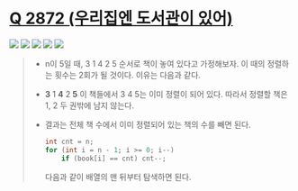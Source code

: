 # [Q 2872 (우리집엔 도서관이 있어)](https://www.acmicpc.net/problem/2872)

<img src="https://img.shields.io/badge/Level-Silver 3-lightgrey"> <img src="https://img.shields.io/badge/Memory-2164%20KB-blue"> <img src="https://img.shields.io/badge/Time-48%20ms-brightgreen"> <img src="https://img.shields.io/badge/Length-253%20B-red"> <img src="https://img.shields.io/badge/Language-C-blueviolet">



> - n이 5일 때,  3 1 4 2 5 순서로 책이 놓여 있다고 가정해보자. 이 때의 정렬하는 횟수는 2회가 될 것이다. 이유는 다음과 같다.
>
> - **3** 1 **4** 2 **5** 이 책들에서 3 4 5는 이미 정렬이 되어 있다. 따라서 정렬할 책은 1, 2 두 권밖에 남지 않는다.
>
> - 결과는 전체 책 수에서 이미 정렬되어 있는 책의 수를 빼면 된다.
>
>   ```c
>   int cnt = n;
>   for (int i = n - 1; i >= 0; i--)
>   	if (book[i] == cnt) cnt--;
>   ```
>
>    다음과 같이 배열의 맨 뒤부터 탐색하면 된다.
